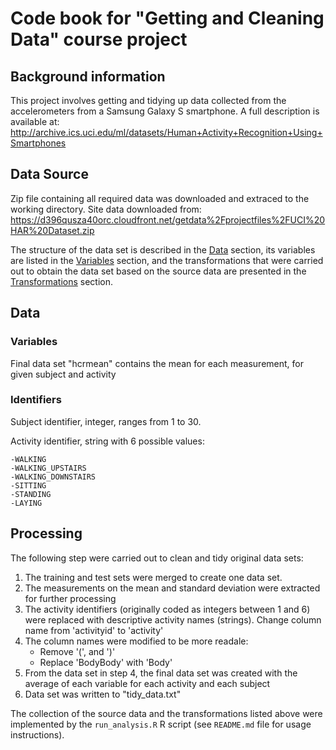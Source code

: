 # Code book for "Getting and Cleaning Data" course project

## Background information
This project involves getting and tidying up data collected from the accelerometers from a Samsung Galaxy S smartphone. A full description is available at:
http://archive.ics.uci.edu/ml/datasets/Human+Activity+Recognition+Using+Smartphones


## Data Source

Zip file containing all required data was downloaded and extraced to the working directory. Site data downloaded from:
https://d396qusza40orc.cloudfront.net/getdata%2Fprojectfiles%2FUCI%20HAR%20Dataset.zip



The structure of the data set is described in the [Data](#data) section, its variables are listed in the [Variables](#variables) section, and the transformations that were carried out to obtain the data set based on the source data are presented in the [Transformations](#transformations) section.

## Data <a name="data"></a>

### Variables <a name="variables"></a>

Final data set "hcrmean" contains the mean for each measurement, for given subject and activity 

### Identifiers <a name="identifiers"></a>
Subject identifier, integer, ranges from 1 to 30.

Activity identifier, string with 6 possible values:

	-WALKING
	-WALKING_UPSTAIRS
	-WALKING_DOWNSTAIRS
	-SITTING
	-STANDING
	-LAYING


## Processing <a name="processing"></a>

The following step were carried out to clean and tidy original data sets:

1. The training and test sets were merged to create one data set.
1. The measurements on the mean and standard deviation were extracted for further processing 
1. The activity identifiers (originally coded as integers between 1 and 6) were replaced with descriptive activity names (strings). Change column name from 'activityid' to 'activity'
1. The column names were modified to be more readale:
	- Remove '(', and ')'
	- Replace 'BodyBody' with 'Body'
1. From the data set in step 4, the final data set was created with the average of each variable for each activity and each subject
1. Data set was written to "tidy_data.txt"

The collection of the source data and the transformations listed above were implemented by the `run_analysis.R` R script (see `README.md` file for usage instructions).
